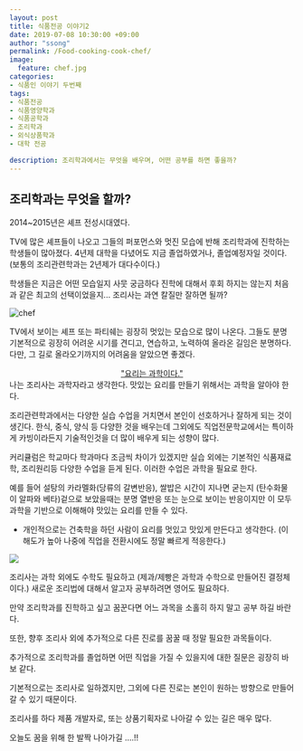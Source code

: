 ```yaml
---
layout: post
title: 식품전공 이야기2
date: 2019-07-08 10:30:00 +09:00
author: "ssong"
permalink: /Food-cooking-cook-chef/
image:
  feature: chef.jpg
categories:
- 식품인 이야기 두번째
tags:
- 식품전공 
- 식품영양학과
- 식품공학과
- 조리학과
- 외식상품학과
- 대학 전공

description: 조리학과에서는 무엇을 배우며, 어떤 공부를 하면 좋을까?
---
```


##  조리학과는 무엇을 할까?

2014~2015년은 셰프 전성시대였다. 

TV에 많은 셰프들이 나오고 그들의 퍼포먼스와 멋진 모습에 반해 조리학과에 진학하는 학생들이 많아졌다. 4년제 대학을 다녔어도 지금 졸업하였거나, 졸업예정자일 것이다.  (보통의 조리관련학과는 2년제가 대다수이다.)

학생들은 지금은 어떤 모습일지 사뭇 궁금하다 진학에 대해서 후회 하지는 않는지 처음과 같은 최고의 선택이었을지... 조리사는 과연 칼질만 잘하면 될까?

![chef](https://lh3.googleusercontent.com/teuTxk7f0Ycb9o0iACx3pjkPrR3nADooeXZMss8U_wYE0DDuRNf9la5mXCvpZiSz3LvOyd6-KidJVuEXses6FCjeMLtk8En4bKGBYEJETd2Ts93qDd3iuhbsq-tSu-WWjti1UwFXga1JcyBa-GjFytnqr6--JkH2kQ2Ds3kUbfWHj2FERpqSVNUpQpgXRrY2aFzr699gnakb5VMVTuMPt_tnMzvtCb6VcOiNlPoekGNnq0iZZtbx8ZWpjwiceifxzN7aS2zkOV4wqG2iI5myfkBmBwkdfDtiTNRCZHf-UIpW9IFMeV1jSCwY9G1J24KKutorHWFcnLDr8UZCSETsav2izYPj-Xg5SIXaZbOMjUEhZeCsUpJ5snZhZilu4WI_-bgpDsHqAtNvwWkxG6t_JR50Pwek1UmxA6upFj8qhYJoAU4v5JcVLbBq70haxQB4ITrc_Kg5_tQZ68XbGEf84EZwtqLtYhZtv0YIgynHsug1CVOlABc1KkSLNqJQz5DFRfxO4QaLY9mOzZ98greQzeURTB8AL6kNoCubDe90Ptfh_elVxzbLYV97KPFOz5iBXX4LlkPPFhQObGNkQUOUBdhFqD3dqpc7IvcZqnx5PWFgCi2NLiLMvtPB-5TeAH_5UaOKDBxNdYeqZcw-8mfPn66u0ZW44A=w1280-h853-no)



TV에서 보이는 셰프 또는 파티쉐는 굉장히 멋있는 모습으로 많이 나온다. 그들도 분명 기본적으로 굉장히 어려운 시기를 견디고, 연습하고, 노력하여 올라온 길임은 분명하다. 다만, 그 길로 올라오기까지의 어려움을 알았으면 좋겠다. 

<center><u>"요리는 과학이다."</u> </center>
나는 조리사는 과학자라고 생각한다.  맛있는 요리를 만들기 위해서는 과학을 알아야 한다. 

조리관련학과에서는 다양한 실습 수업을 거치면서 본인이 선호하거나 잘하게 되는 것이 생긴다. 한식, 중식, 양식 등 다양한 것을 배우는데 그외에도 직업전문학교에서는 특이하게 카빙이라든지 기술적인것을 더 많이 배우게 되는 성향이 많다. 

 커리큘럼은 학교마다 학과마다 조금씩 차이가 있겠지만 실습 외에는  기본적인 식품재료학, 조리원리등 다양한 수업을 듣게 된다. 이러한 수업은 과학을 필요로 한다. 

예를 들어 설탕의 카라멜화(당류의 갈변반응), 쌀밥은 시간이 지나면 굳는지 (탄수화물이 알파와 베타)겉으로 보았을때는 분명 열반응 또는 눈으로 보이는 반응이지만 이 모두 과학을 기반으로 이해해야 맛있는 요리를 만들 수 있다. 

* 개인적으로는 건축학을 하던 사람이 요리를 멋있고 맛있게 만든다고 생각한다. (이해도가 높아 나중에 직업을 전환시에도 정말 빠르게 적응한다.)

![](https://lh3.googleusercontent.com/1vz_09_1KzOk4TXCCS3VgnPjtasDfrtz8Cnzs_BWjg9KlYGrpUxXFfZ8Jg_dbQxmfs5bo5ZYLYfmODATWXIizUHA20g8YP-RPHHNVlrjIJuqspCLz_U_QVaVWp6q_rQosA2zFl3gOdrzB6cJM_kIwyj19hz5A17Zre1VKFyzii8c4bWc9Vgmu3kioSaznBlefEjSSX4aPebFCuOuoGicLtzjO7PddVt3aOdhDF5DRIGR9WxoD4oQ-W7F9ZR5QyIhJjGiTAmVw95woICNMlmW84_QmywZHCNYB7DFVCGy1SmPsaIPifmev3SqiMlpSC-qmO1qnf_jZOS1LQiqP4Drv62RAbPLIZ0TYDo8Rz0sBsAQ0xP6EINYaQnPbgV8OGw4j354EVnrqNR_VeSZlP3iOv36EpFEyovmDeYrLt5M3SkOwc8dryNJfVN1DWl50VQ1GzxGP9op2N88P9XXdtqUJ0nRjHRssO40w4dDV4W8Bxh1xrtOq89Cu0ceoHYdXdrXhDokYRwraqIub-6Phqj3Wji_KTj1vjc7WO7qA6H3WDl80dl_JQveLEmn5LJ7cFkyOnPu1ByDO617OVjggSJ4xl43FuubqYWYDS3Txo8BK-slyl-6QCwPxCm7qY2F7Ik051dlykuy46nocQtJIBrvqcM3gKzRNA=w1280-h853-no)

조리사는 과학 외에도 수학도 필요하고 (제과/제빵은 과학과 수학으로 만들어진 결정체이다.) 새로운 조리법에 대해서 알고자 공부하려면 영어도 필요하다. 

만약 조리학과를 진학하고 싶고 꿈꾼다면 어느 과목을 소홀히 하지 말고 공부 하길 바란다. 

또한, 향후 조리사 외에 추가적으로 다른 진로를 꿈꿀 때 정말 필요한 과목들이다. 

추가적으로 조리학과를 졸업하면 어떤 직업을 가질 수 있을지에 대한 질문은 굉장히 바보 같다.

기본적으로는 조리사로 일하겠지만, 그외에 다른 진로는 본인이 원하는 방향으로 만들어 갈 수 있기 때문이다. 

조리사를 하다 제품 개발자로, 또는 상품기획자로 나아갈 수 있는 길은  매우 많다. 

오늘도 꿈을 위해 한 발짝 나아가길 ....!! 

